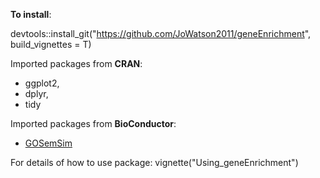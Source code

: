 **To install**:

devtools::install_git("https://github.com/JoWatson2011/geneEnrichment", build_vignettes = T)

Imported packages from **CRAN**:
* ggplot2,
* dplyr,
* tidy

Imported packages from **BioConductor**:
* [GOSemSim](https://bioconductor.org/packages/release/bioc/html/GOSemSim.html)

For details of how to use package:
vignette("Using_geneEnrichment")
